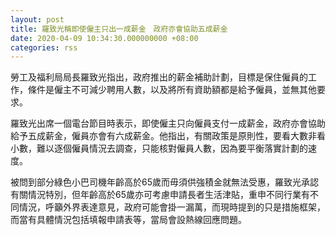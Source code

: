 ```yaml
---
layout: post
title: 羅致光稱即使僱主只出一成薪金　政府亦會協助五成薪金
date: 2020-04-09 10:34:30.000000000 +08:00
categories: rss
---
```


勞工及福利局局長羅致光指出，政府推出的薪金補助計劃，目標是保住僱員的工作，條件是僱主不可減少聘用人數，以及將所有資助額都是給予僱員，並無其他要求。

羅致光出席一個電台節目時表示，即使僱主只向僱員支付一成薪金，政府亦會協助給予五成薪金，僱員亦會有六成薪金。他指出，有關政策是原則性，要看大數非看小數，難以逐個僱員情況去調查，只能核對僱員人數，因為要平衡落實計劃的速度。

被問到部分綠色小巴司機年齡高於65歲而毋須供強積金就無法受惠，羅致光承認有關情況特別，但年齡高於65歲亦可考慮申請長者生活津貼，重申不同行業有不同情況，呼籲外界表達意見，政府可能會掛一漏萬，而現時提到的只是措施框架，而當有具體情況包括填報申請表等，當局會設熱線回應問題。
